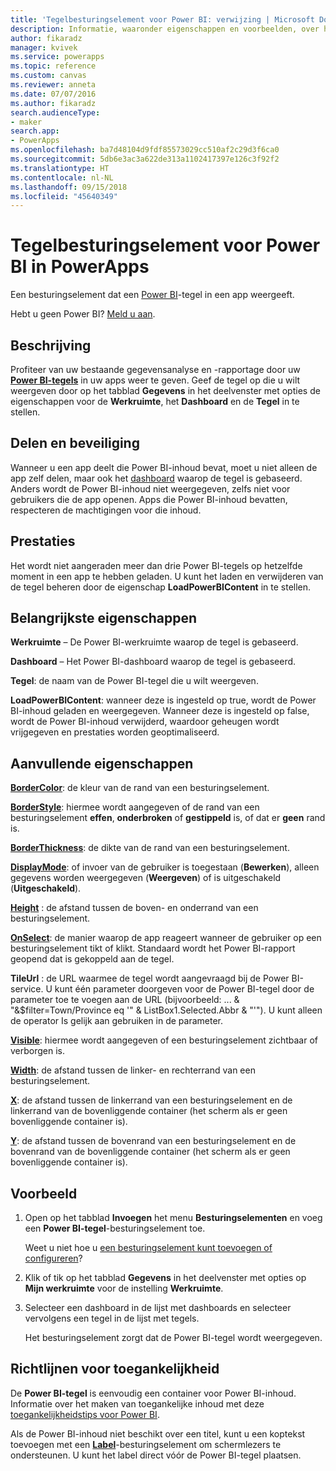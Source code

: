 ```yaml
---
title: 'Tegelbesturingselement voor Power BI: verwijzing | Microsoft Docs'
description: Informatie, waaronder eigenschappen en voorbeelden, over het tegelbesturingselement voor Power BI
author: fikaradz
manager: kvivek
ms.service: powerapps
ms.topic: reference
ms.custom: canvas
ms.reviewer: anneta
ms.date: 07/07/2016
ms.author: fikaradz
search.audienceType:
- maker
search.app:
- PowerApps
ms.openlocfilehash: ba7d48104d9fdf85573029cc510af2c29d3f6ca0
ms.sourcegitcommit: 5db6e3ac3a622de313a1102417397e126c3f92f2
ms.translationtype: HT
ms.contentlocale: nl-NL
ms.lasthandoff: 09/15/2018
ms.locfileid: "45640349"
---
```

# <a name="power-bi-tile-control-in-powerapps"></a>Tegelbesturingselement voor Power BI in PowerApps

Een besturingselement dat een [Power BI](https://powerbi.microsoft.com)-tegel in een app weergeeft.

Hebt u geen Power BI? [Meld u aan](https://docs.microsoft.com/power-bi/service-self-service-signup-for-power-bi).

## <a name="description"></a>Beschrijving

Profiteer van uw bestaande gegevensanalyse en -rapportage door uw **[Power BI-tegels](https://docs.microsoft.com/power-bi/service-dashboard-tiles)** in uw apps weer te geven. Geef de tegel op die u wilt weergeven door op het tabblad **Gegevens** in het deelvenster met opties de eigenschappen voor de **Werkruimte**, het **Dashboard** en de **Tegel** in te stellen.

## <a name="sharing-and-security"></a>Delen en beveiliging

Wanneer u een app deelt die Power BI-inhoud bevat, moet u niet alleen de app zelf delen, maar ook het [dashboard](https://docs.microsoft.com/power-bi/service-how-to-collaborate-distribute-dashboards-reports) waarop de tegel is gebaseerd. Anders wordt de Power BI-inhoud niet weergegeven, zelfs niet voor gebruikers die de app openen. Apps die Power BI-inhoud bevatten, respecteren de machtigingen voor die inhoud.

## <a name="performance"></a>Prestaties

Het wordt niet aangeraden meer dan drie Power BI-tegels op hetzelfde moment in een app te hebben geladen. U kunt het laden en verwijderen van de tegel beheren door de eigenschap **LoadPowerBIContent** in te stellen.

## <a name="key-properties"></a>Belangrijkste eigenschappen

**Werkruimte** – De Power BI-werkruimte waarop de tegel is gebaseerd.

**Dashboard** – Het Power BI-dashboard waarop de tegel is gebaseerd.

**Tegel**: de naam van de Power BI-tegel die u wilt weergeven.

**LoadPowerBIContent**: wanneer deze is ingesteld op true, wordt de Power BI-inhoud geladen en weergegeven. Wanneer deze is ingesteld op false, wordt de Power BI-inhoud verwijderd, waardoor geheugen wordt vrijgegeven en prestaties worden geoptimaliseerd.

## <a name="additional-properties"></a>Aanvullende eigenschappen

**[BorderColor](properties-color-border.md)**: de kleur van de rand van een besturingselement.

**[BorderStyle](properties-color-border.md)**: hiermee wordt aangegeven of de rand van een besturingselement **effen**, **onderbroken** of **gestippeld** is, of dat er **geen** rand is.

**[BorderThickness](properties-color-border.md)**: de dikte van de rand van een besturingselement.

**[DisplayMode](properties-core.md)**: of invoer van de gebruiker is toegestaan (**Bewerken**), alleen gegevens worden weergegeven (**Weergeven**) of is uitgeschakeld (**Uitgeschakeld**).

**[Height](properties-size-location.md)** : de afstand tussen de boven- en onderrand van een besturingselement.

**[OnSelect](properties-core.md)**: de manier waarop de app reageert wanneer de gebruiker op een besturingselement tikt of klikt. Standaard wordt het Power BI-rapport geopend dat is gekoppeld aan de tegel.

**TileUrl** : de URL waarmee de tegel wordt aangevraagd bij de Power BI-service. U kunt één parameter doorgeven voor de Power BI-tegel door de parameter toe te voegen aan de URL (bijvoorbeeld: ... & "&$filter=Town/Province eq '" & ListBox1.Selected.Abbr & "'"). U kunt alleen de operator Is gelijk aan gebruiken in de parameter.

**[Visible](properties-core.md)**: hiermee wordt aangegeven of een besturingselement zichtbaar of verborgen is.

**[Width](properties-size-location.md)**: de afstand tussen de linker- en rechterrand van een besturingselement.

**[X](properties-size-location.md)**: de afstand tussen de linkerrand van een besturingselement en de linkerrand van de bovenliggende container (het scherm als er geen bovenliggende container is).

**[Y](properties-size-location.md)**: de afstand tussen de bovenrand van een besturingselement en de bovenrand van de bovenliggende container (het scherm als er geen bovenliggende container is).

## <a name="example"></a>Voorbeeld

1. Open op het tabblad **Invoegen** het menu **Besturingselementen** en voeg een **Power BI-tegel**-besturingselement toe.

    Weet u niet hoe u [een besturingselement kunt toevoegen of configureren](../add-configure-controls.md)?

2. Klik of tik op het tabblad **Gegevens** in het deelvenster met opties op **Mijn werkruimte** voor de instelling **Werkruimte**.

3. Selecteer een dashboard in de lijst met dashboards en selecteer vervolgens een tegel in de lijst met tegels.

    Het besturingselement zorgt dat de Power BI-tegel wordt weergegeven.

## <a name="accessibility-guidelines"></a>Richtlijnen voor toegankelijkheid

De **Power BI-tegel** is eenvoudig een container voor Power BI-inhoud. Informatie over het maken van toegankelijke inhoud met deze [toegankelijkheidstips voor Power BI](https://docs.microsoft.com/power-bi/desktop-accessibility).

Als de Power BI-inhoud niet beschikt over een titel, kunt u een koptekst toevoegen met een **[Label](control-text-box.md)**-besturingselement om schermlezers te ondersteunen. U kunt het label direct vóór de Power BI-tegel plaatsen.
